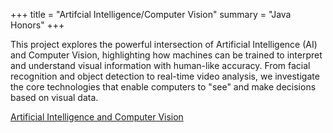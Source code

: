 +++
title = "Artifcial Intelligence/Computer Vision"
summary = "Java Honors"
+++

This project explores the powerful intersection of Artificial Intelligence (AI) and Computer Vision, highlighting how machines can be trained to interpret and understand visual information with human-like accuracy. From facial recognition and object detection to real-time video analysis, we investigate the core technologies that enable computers to "see" and make decisions based on visual data.

[Artificial Intelligence and Computer Vision](./CompVision.paper.pdf)